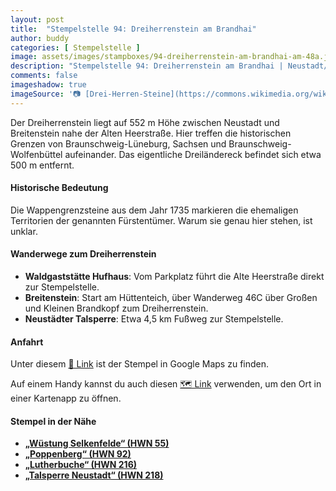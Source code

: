 ```yaml
---
layout: post
title:  "Stempelstelle 94: Dreiherrenstein am Brandhai"
author: buddy
categories: [ Stempelstelle ]
image: assets/images/stampboxes/94-dreiherrenstein-am-brandhai-am-48a.jpg
description: "Stempelstelle 94: Dreiherrenstein am Brandhai | Neustadt/Harz"
comments: false
imageshadow: true
imageSource: '📷 [Drei-Herren-Steine](https://commons.wikimedia.org/wiki/File:Drei-Herren-Steine.jpg) von <a href="//commons.wikimedia.org/wiki/User:B.Thomas95" title="User:B.Thomas95">Thomas Binder</a> unter Lizenz [CC BY-SA 4.0](https://creativecommons.org/licenses/by-sa/4.0)'
---
```


Der Dreiherrenstein liegt auf 552 m Höhe zwischen Neustadt und Breitenstein nahe der Alten Heerstraße. Hier treffen die historischen Grenzen von Braunschweig-Lüneburg, Sachsen und Braunschweig-Wolfenbüttel aufeinander. Das eigentliche Dreiländereck befindet sich etwa 500 m entfernt.

#### Historische Bedeutung

Die Wappengrenzsteine aus dem Jahr 1735 markieren die ehemaligen Territorien der genannten Fürstentümer. Warum sie genau hier stehen, ist unklar.

#### Wanderwege zum Dreiherrenstein

- **Waldgaststätte Hufhaus**: Vom Parkplatz führt die Alte Heerstraße direkt zur Stempelstelle.
- **Breitenstein**: Start am Hüttenteich, über Wanderweg 46C über Großen und Kleinen Brandkopf zum Dreiherrenstein.
- **Neustädter Talsperre**: Etwa 4,5 km Fußweg zur Stempelstelle.

#### Anfahrt

Unter diesem [📍 Link](https://www.google.com/maps/dir/?api=1&origin=&destination=51.60638%2C%2010.89193) ist der Stempel in Google Maps zu finden.

<div class="android-only">
  Auf einem Handy kannst du auch diesen 
  <a href="geo:51.60638,10.89193">🗺️ Link</a> 
  verwenden, um den Ort in einer Kartenapp zu öffnen.
  <p></p>
</div>

#### Stempel in der Nähe

- [**„Wüstung Selkenfelde“ (HWN 55)**](/stempelstelle-55-wuestung-selkenfelde)
- [**„Poppenberg“ (HWN 92)**](/stempelstelle-92-poppenberg)
- [**„Lutherbuche“ (HWN 216)**](/stempelstelle-216-lutherbuche)
- [**„Talsperre Neustadt“ (HWN 218)**](/stempelstelle-218-talsperre-neustadt)
